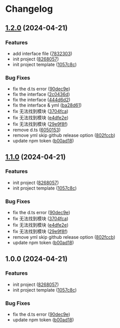 # Changelog

## [1.2.0](https://github.com/poechiang/fetchjs/compare/v1.1.0...v1.2.0) (2024-04-21)


### Features

* add interface file ([7832303](https://github.com/poechiang/fetchjs/commit/78323033fed21fc5126908d31f03d84411f2dc74))
* init project ([8268057](https://github.com/poechiang/fetchjs/commit/826805781d1f2ddd2eba3f2218211ed846e16756))
* init project template ([1057c8c](https://github.com/poechiang/fetchjs/commit/1057c8c76662c6b25450d107576b98bc228acd67))


### Bug Fixes

* fix the d.ts error ([90dec9e](https://github.com/poechiang/fetchjs/commit/90dec9e221effdf927ebdefa73bc592f4703764b))
* fix the interface ([2c0436d](https://github.com/poechiang/fetchjs/commit/2c0436d5b13fbfcb73b01c9919e1dcf7deee8a34))
* fix the interface ([444d6d2](https://github.com/poechiang/fetchjs/commit/444d6d2e63034a8faa1f943096b0bc7f6c400392))
* fix the interface & yml ([ba28d61](https://github.com/poechiang/fetchjs/commit/ba28d61586e03fcd25656d3c0f6f60a31486502d))
* fix 无法找到模块 ([3704fca](https://github.com/poechiang/fetchjs/commit/3704fca35de704be2006c62698b608e662c99700))
* fix 无法找到模块 ([e4dfe2e](https://github.com/poechiang/fetchjs/commit/e4dfe2e7f3de0daadc67220e8efcecd693d11a73))
* fix 无法找到模块 ([29e9f8f](https://github.com/poechiang/fetchjs/commit/29e9f8f53f92014c1dd9b49de01e3a55e164bfe3))
* remove d.ts ([6050153](https://github.com/poechiang/fetchjs/commit/60501535c59f610fc58d088f3345fbfc4cfdef89))
* remove yml skip github release option ([802fccb](https://github.com/poechiang/fetchjs/commit/802fccb35ac7580718d786381ecd87f7c6440df8))
* update npm token ([b00ad18](https://github.com/poechiang/fetchjs/commit/b00ad18aed0442658e5bd83b61d94c9bda8b5c20))

## [1.1.0](https://github.com/poechiang/fetchjs/compare/v1.0.0...v1.1.0) (2024-04-21)


### Features

* init project ([8268057](https://github.com/poechiang/fetchjs/commit/826805781d1f2ddd2eba3f2218211ed846e16756))
* init project template ([1057c8c](https://github.com/poechiang/fetchjs/commit/1057c8c76662c6b25450d107576b98bc228acd67))


### Bug Fixes

* fix the d.ts error ([90dec9e](https://github.com/poechiang/fetchjs/commit/90dec9e221effdf927ebdefa73bc592f4703764b))
* fix 无法找到模块 ([3704fca](https://github.com/poechiang/fetchjs/commit/3704fca35de704be2006c62698b608e662c99700))
* fix 无法找到模块 ([e4dfe2e](https://github.com/poechiang/fetchjs/commit/e4dfe2e7f3de0daadc67220e8efcecd693d11a73))
* fix 无法找到模块 ([29e9f8f](https://github.com/poechiang/fetchjs/commit/29e9f8f53f92014c1dd9b49de01e3a55e164bfe3))
* remove yml skip github release option ([802fccb](https://github.com/poechiang/fetchjs/commit/802fccb35ac7580718d786381ecd87f7c6440df8))
* update npm token ([b00ad18](https://github.com/poechiang/fetchjs/commit/b00ad18aed0442658e5bd83b61d94c9bda8b5c20))

## 1.0.0 (2024-04-21)


### Features

* init project ([8268057](https://github.com/poechiang/fetchjs/commit/826805781d1f2ddd2eba3f2218211ed846e16756))
* init project template ([1057c8c](https://github.com/poechiang/fetchjs/commit/1057c8c76662c6b25450d107576b98bc228acd67))


### Bug Fixes

* fix the d.ts error ([90dec9e](https://github.com/poechiang/fetchjs/commit/90dec9e221effdf927ebdefa73bc592f4703764b))
* update npm token ([b00ad18](https://github.com/poechiang/fetchjs/commit/b00ad18aed0442658e5bd83b61d94c9bda8b5c20))
